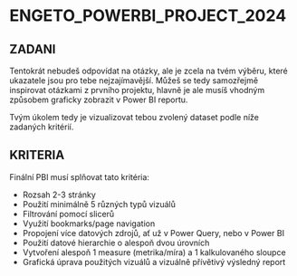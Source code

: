 # ENGETO_POWERBI_PROJECT_2024
## ZADANI
Tentokrát nebudeš odpovídat na otázky, ale je zcela na tvém výběru, které ukazatele jsou pro tebe nejzajímavější.
Můžeš se tedy samozřejmě inspirovat otázkami z prvního projektu, hlavně je ale musíš vhodným způsobem graficky zobrazit v Power BI reportu.

Tvým úkolem tedy je vizualizovat tebou zvolený dataset podle níže zadaných kritérií.

## KRITERIA
Finální PBI musí splňovat tato kritéria:
 - Rozsah 2-3 stránky
 - Použití minimálně 5 různých typů vizuálů
 - Filtrování pomocí slicerů
 - Využití bookmarks/page navigation
 - Propojení více datových zdrojů, ať už v Power Query, nebo v Power BI
 - Použití datové hierarchie o alespoň dvou úrovních
 - Vytvoření alespoň 1 measure (metrika/míra) a 1 kalkulovaného sloupce
 - Grafická úprava použitých vizuálů a vizuálně přívětivý výsledný report
